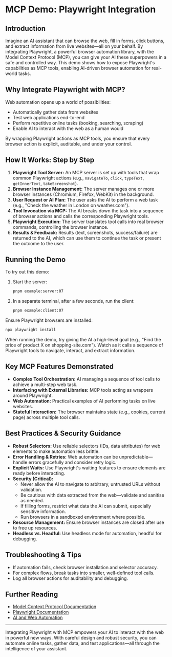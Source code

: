 # MCP Demo: Playwright Integration

## Introduction

Imagine an AI assistant that can browse the web, fill in forms, click buttons, and extract information from live websites—all on your behalf. By integrating Playwright, a powerful browser automation library, with the Model Context Protocol (MCP), you can give your AI these superpowers in a safe and controlled way. This demo shows how to expose Playwright's capabilities as MCP tools, enabling AI-driven browser automation for real-world tasks.

## Why Integrate Playwright with MCP?

Web automation opens up a world of possibilities:

- Automatically gather data from websites
- Test web applications end-to-end
- Perform repetitive online tasks (booking, searching, scraping)
- Enable AI to interact with the web as a human would

By wrapping Playwright actions as MCP tools, you ensure that every browser action is explicit, auditable, and under your control.

## How It Works: Step by Step

1. **Playwright Tool Server:** An MCP server is set up with tools that wrap common Playwright actions (e.g., `navigateTo`, `click`, `typeText`, `getInnerText`, `takeScreenshot`).
2. **Browser Instance Management:** The server manages one or more browser instances (Chromium, Firefox, WebKit) in the background.
3. **User Request or AI Plan:** The user asks the AI to perform a web task (e.g., "Check the weather in London on weather.com").
4. **Tool Invocation via MCP:** The AI breaks down the task into a sequence of browser actions and calls the corresponding Playwright tools.
5. **Playwright Execution:** The server translates tool calls into real browser commands, controlling the browser instance.
6. **Results & Feedback:** Results (text, screenshots, success/failure) are returned to the AI, which can use them to continue the task or present the outcome to the user.

## Running the Demo

To try out this demo:

1. Start the server:
   ```sh
   pnpm example:server:07
   ```
2. In a separate terminal, after a few seconds, run the client:
   ```sh
   pnpm example:client:07
   ```

Ensure Playwright browsers are installed:

```sh
npx playwright install
```

When running the demo, try giving the AI a high-level goal (e.g., "Find the price of product X on shopping-site.com"). Watch as it calls a sequence of Playwright tools to navigate, interact, and extract information.

## Key MCP Features Demonstrated

- **Complex Tool Orchestration:** AI managing a sequence of tool calls to achieve a multi-step web task.
- **Interfacing with External Libraries:** MCP tools acting as wrappers around Playwright.
- **Web Automation:** Practical examples of AI performing tasks on live websites.
- **Stateful Interaction:** The browser maintains state (e.g., cookies, current page) across multiple tool calls.

## Best Practices & Security Guidance

- **Robust Selectors:** Use reliable selectors (IDs, data attributes) for web elements to make automation less brittle.
- **Error Handling & Retries:** Web automation can be unpredictable—handle errors gracefully and consider retry logic.
- **Explicit Waits:** Use Playwright's waiting features to ensure elements are ready before interacting.
- **Security (Critical):**
  - Never allow the AI to navigate to arbitrary, untrusted URLs without validation.
  - Be cautious with data extracted from the web—validate and sanitise as needed.
  - If filling forms, restrict what data the AI can submit, especially sensitive information.
  - Run browsers in a sandboxed environment where possible.
- **Resource Management:** Ensure browser instances are closed after use to free up resources.
- **Headless vs. Headful:** Use headless mode for automation, headful for debugging.

## Troubleshooting & Tips

- If automation fails, check browser installation and selector accuracy.
- For complex flows, break tasks into smaller, well-defined tool calls.
- Log all browser actions for auditability and debugging.

## Further Reading

- [Model Context Protocol Documentation](https://modelcontextprotocol.org/)
- [Playwright Documentation](https://playwright.dev/)
- [AI and Web Automation](https://yourcompany.com/blog/ai-web-automation)

---

Integrating Playwright with MCP empowers your AI to interact with the web in powerful new ways. With careful design and robust security, you can automate online tasks, gather data, and test applications—all through the intelligence of your assistant.
